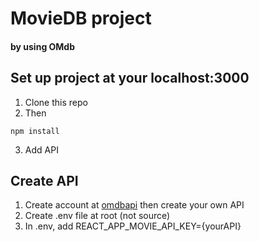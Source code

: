 # MovieDB project

#### by using OMdb

## Set up project at your localhost:3000

1. Clone this repo
2. Then

```
npm install
```

3. Add API

## Create API

1. Create account at [omdbapi](http://www.omdbapi.com/) then create your own API
2. Create .env file at root (not source)
3. In .env, add REACT_APP_MOVIE_API_KEY={yourAPI}
